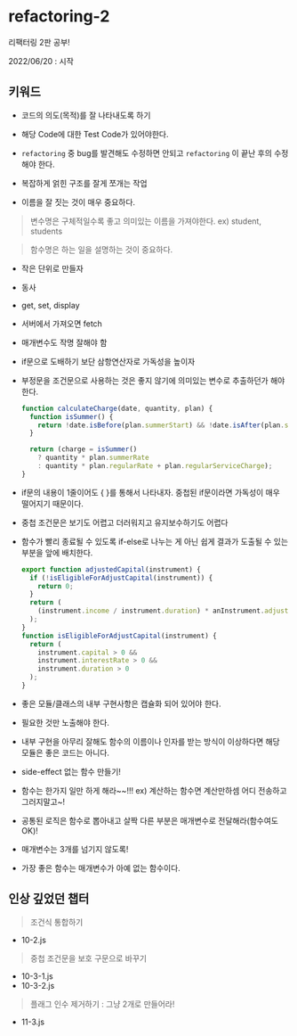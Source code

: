 # refactoring-2

리팩터링 2판 공부!

2022/06/20 : 시작

## 키워드

- 코드의 의도(목적)를 잘 나타내도록 하기
- 해당 Code에 대한 Test Code가 있어야한다.

- `refactoring` 중 bug를 발견해도 수정하면 안되고 `refactoring` 이 끝난 후의 수정해야 한다.
- 복잡하게 얽힌 구조를 잘게 쪼개는 작업
- 이름을 잘 짓는 것이 매우 중요하다.

> 변수명은 구체적일수록 좋고 의미있는 이름을 가져야한다.
> ex) student, students

> 함수명은 하는 일을 설명하는 것이 중요하다.

- 작은 단위로 만들자
- 동사
- get, set, display
- 서버에서 가져오면 fetch
- 매개변수도 작명 잘해야 함
- if문으로 도배하기 보단 삼항연산자로 가독성을 높이자
- 부정문을 조건문으로 사용하는 것은 좋지 않기에 의미있는 변수로 추출하던가 해야한다.

  ```js
  function calculateCharge(date, quantity, plan) {
    function isSummer() {
      return !date.isBefore(plan.summerStart) && !date.isAfter(plan.summerEnd);
    }

    return (charge = isSummer()
      ? quantity * plan.summerRate
      : quantity * plan.regularRate + plan.regularServiceCharge);
  }
  ```

- if문의 내용이 1줄이어도 { }를 통해서 나타내자. 중첩된 if문이라면 가독성이 매우 떨어지기 때문이다.
- 중첩 조건문은 보기도 어렵고 더러워지고 유지보수하기도 어렵다
- 함수가 빨리 종료될 수 있도록 if-else로 나누는 게 아닌 쉽게 결과가 도출될 수 있는 부분을 앞에 배치한다.

  ```js
  export function adjustedCapital(instrument) {
    if (!isEligibleForAdjustCapital(instrument)) {
      return 0;
    }
    return (
      (instrument.income / instrument.duration) * anInstrument.adjustmentFactor
    );
  }
  function isEligibleForAdjustCapital(instrument) {
    return (
      instrument.capital > 0 &&
      instrument.interestRate > 0 &&
      instrument.duration > 0
    );
  }
  ```

- 좋은 모듈/클래스의 내부 구현사항은 캡슐화 되어 있어야 한다.
- 필요한 것만 노출해야 한다.
- 내부 구현을 아무리 잘해도 함수의 이름이나 인자를 받는 방식이 이상하다면 해당 모듈은 좋은 코드는 아니다.
- side-effect 없는 함수 만들기!
- 함수는 한가지 일만 하게 해라~~!!!
  ex) 계산하는 함수면 계산만하셈 어디 전송하고 그러지말고~!
- 공통된 로직은 함수로 뽑아내고 살짝 다른 부분은 매개변수로 전달해라(함수여도 OK)!
- 매개변수는 3개를 넘기지 않도록!
- 가장 좋은 함수는 매개변수가 아예 없는 함수이다.

## 인상 깊었던 챕터

> 조건식 통합하기

- 10-2.js

> 중첩 조건문을 보호 구문으로 바꾸기

- 10-3-1.js
- 10-3-2.js

> 플래그 인수 제거하기 : 그냥 2개로 만들어라!

- 11-3.js
